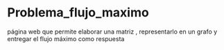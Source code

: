 # Problema_flujo_maximo
página web que permite elaborar una matriz , representarlo en un grafo y entregar el flujo máximo como respuesta
